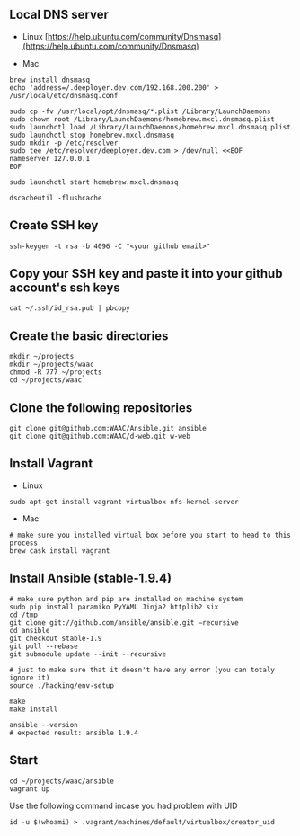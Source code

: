 ## Local DNS server
* Linux [https://help.ubuntu.com/community/Dnsmasq](https://help.ubuntu.com/community/Dnsmasq)

* Mac 
```
brew install dnsmasq
echo 'address=/.deeployer.dev.com/192.168.200.200' > /usr/local/etc/dnsmasq.conf

sudo cp -fv /usr/local/opt/dnsmasq/*.plist /Library/LaunchDaemons
sudo chown root /Library/LaunchDaemons/homebrew.mxcl.dnsmasq.plist
sudo launchctl load /Library/LaunchDaemons/homebrew.mxcl.dnsmasq.plist
sudo launchctl stop homebrew.mxcl.dnsmasq
sudo mkdir -p /etc/resolver
sudo tee /etc/resolver/deeployer.dev.com > /dev/null <<EOF
nameserver 127.0.0.1
EOF

sudo launchctl start homebrew.mxcl.dnsmasq

dscacheutil -flushcache
```

## Create SSH key
```
ssh-keygen -t rsa -b 4096 -C "<your github email>"
```
## Copy your SSH key and paste it into your github account's ssh keys
```
cat ~/.ssh/id_rsa.pub | pbcopy
```

## Create the basic directories
```
mkdir ~/projects
mkdir ~/projects/waac
chmod -R 777 ~/projects
cd ~/projects/waac
```

## Clone the following repositories
```
git clone git@github.com:WAAC/Ansible.git ansible
git clone git@github.com:WAAC/d-web.git w-web
```

## Install Vagrant
* Linux 
```
sudo apt-get install vagrant virtualbox nfs-kernel-server
```
* Mac 
```
# make sure you installed virtual box before you start to head to this process
brew cask install vagrant
```

## Install Ansible (stable-1.9.4)
```
# make sure python and pip are installed on machine system
sudo pip install paramiko PyYAML Jinja2 httplib2 six
cd /tmp
git clone git://github.com/ansible/ansible.git —recursive
cd ansible
git checkout stable-1.9
git pull --rebase
git submodule update --init --recursive

# just to make sure that it doesn't have any error (you can totaly ignore it)
source ./hacking/env-setup

make
make install

ansible --version
# expected result: ansible 1.9.4

```


## Start
```
cd ~/projects/waac/ansible
vagrant up
```
Use the following command incase you had problem with UID
```
id -u $(whoami) > .vagrant/machines/default/virtualbox/creator_uid
```
